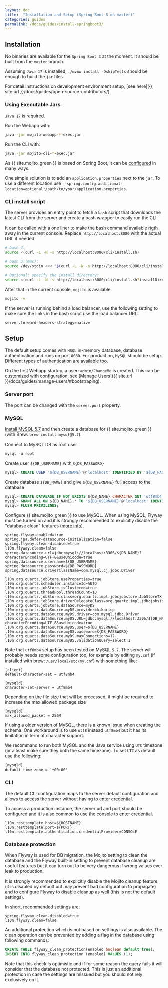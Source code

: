 ```yaml
---
layout: doc
title:  "Installation and Setup (Spring Boot 3 on master)"
categories: guides
permalink: /docs/guides/install-springboot3/
---
```


## Installation

No binaries are available for the `Spring Boot 3` at the moment. It should be built from the `master` branch.

Assuming `Java 17` is installed, `./mvnw install -DskipTests` should be enough to build the `jar` files.

For detail instructions on development environment setup, [see here]({{ site.url }}/docs/guides/open-source-contributors/). 

### Using Executable Jars

`Java 17` is required.

Run the Webapp with:

```bash
java -jar mojito-webapp-*-exec.jar
```
Run the CLI with:

```bash
java -jar mojito-cli-*-exec.jar
```

As {{ site.mojito_green }} is based on Spring Boot, it can be [configured](http://docs.spring.io/spring-boot/docs/current/reference/htmlsingle/#boot-features-external-config) in many ways.

One simple solution is to add an `application.properties` next to the `jar`. To use a different location use `--spring.config.additional-location=optional:/path/to/your/application.properties`.

### CLI install script

The server provides an entry point to fetch a `bash` script that downloads the latest CLI from the server and create a bash 
wrapper to easily run the CLI.

It can be called with a one liner to make the bash command available rigth away in the current console. Replace 
`http://localhost:8080` with the actual URL if needed. 

```bash
# bash 4:
source <(curl -L -N -s http://localhost:8080/cli/install.sh)

# bash 3 (mac):
source /dev/stdin <<< "$(curl -L -N -s http://localhost:8080/cli/install.sh)"

# Optional: specify the install directory: 
source <(curl -L -N -s http://localhost:8080/cli/install.sh?installDirectory=mydirectory)
```

After that in the current console, `mojito` is available
```bash
mojito -v
```

If the server is running behind a load balancer, use the following setting to make sure the links in the bash script
use the load balancer URL:

```properties
server.forward-headers-strategy=native
```

## Setup

The default setup comes with `HSQL` in-memory database, database authentication and runs on port `8080`.
For production, `MySQL` should be setup. Different types of [authentication](/docs/guides/authentication-springboot2/) are 
available too.

On the first Webapp startup, a user: `admin/ChangeMe` is created. This can be customized with configuration, 
see [Manage Users]({{ site.url }}/docs/guides/manage-users/#bootstraping).

### Server port

The port can be changed with the `server.port` property.

### MySQL

[Install MySQL 5.7](http://dev.mysql.com/doc/refman/5.7/en/installing.html) and then create a database for {{ site.mojito_green }} 
(with Brew: `brew install mysql@5.7`). 

Connect to MySQL DB as root user

```sql
mysql -u root
```

Create user `${DB_USERNAME}` with `${DB_PASSWORD}`

```sql
mysql> CREATE USER '${DB_USERNAME}'@'localhost' IDENTIFIED BY '${DB_PASSWORD}';
```

Create database `${DB_NAME}` and give `${DB_USERNAME}` full access to the database

```sql
mysql> CREATE DATABASE IF NOT EXISTS ${DB_NAME} CHARACTER SET 'utf8mb4' COLLATE 'utf8mb4_bin';
mysql> GRANT ALL ON ${DB_NAME}.* TO '${DB_USERNAME}'@'localhost' IDENTIFIED BY '${DB_PASSWORD}';
mysql> FLUSH PRIVILEGES;
```

Configure {{ site.mojito_green }} to use MySQL. When using MySQL, Flyway must be turned on and it is strongly 
recommended to explicitly disable the "database clean" features ([more info](#database-protection)). 

```properties
spring.flyway.enabled=true
spring.jpa.defer-datasource-initialization=false
spring.flyway.clean-disabled=true 
l10n.flyway.clean=false
spring.datasource.url=jdbc:mysql://localhost:3306/${DB_NAME}?characterEncoding=UTF-8&useUnicode=true
spring.datasource.username=${DB_USERNAME}
spring.datasource.password=${DB_PASSWORD}
spring.datasource.driverClassName=com.mysql.cj.jdbc.Driver

l10n.org.quartz.jobStore.useProperties=true
l10n.org.quartz.scheduler.instanceId=AUTO
l10n.org.quartz.jobStore.isClustered=true
l10n.org.quartz.threadPool.threadCount=10
l10n.org.quartz.jobStore.class=org.quartz.impl.jdbcjobstore.JobStoreTX
l10n.org.quartz.jobStore.driverDelegateClass=org.quartz.impl.jdbcjobstore.StdJDBCDelegate
l10n.org.quartz.jobStore.dataSource=myDS
l10n.org.quartz.dataSource.myDS.provider=hikaricp
l10n.org.quartz.dataSource.myDS.driver=com.mysql.jdbc.Driver
l10n.org.quartz.dataSource.myDS.URL=jdbc:mysql://localhost:3306/${DB_NAME}?characterEncoding=UTF-8&useUnicode=true
l10n.org.quartz.dataSource.myDS.user=${DB_USERNAME}
l10n.org.quartz.dataSource.myDS.password=${DB_PASSWORD}
l10n.org.quartz.dataSource.myDS.maxConnections=12
l10n.org.quartz.dataSource.myDS.validationQuery=select 1
```

Note that `utf8mb4` setup has been tested on MySQL `5.7`. The server will probably needs some configuration too, for
example by editing `my.cnf` (if installed with brew: `/usr/local/etc/my.cnf`) with something like:

```properties
[client]
default-character-set = utf8mb4

[mysqld]
character-set-server = utf8mb4
```

Depending on the file size that will be processed, it might be required to increase the max allowed package size
    
```properties
[mysqld]
max_allowed_packet = 256M
```
    
If using a older version of MySQL, there is a [known issue](https://github.com/box/mojito/issues/120) when creating the schema. One workaround is to use `utf8`
instead `utf8mb4` but it has its limitation in term of character support.

We recommand to run both MySQL and the Java service using `UTC` timezone (or a least make sure they both the same timezone). To set
`UTC` as default use the following:

```properties
[mysqld]
default-time-zone = '+00:00'
```

### CLI

The default CLI configuration maps to the server default configuration and allows to access the server without
having to enter credential.

To access a production instance, the server url and port should be configured and it is also common to use the console to enter credential.

```properties
l10n.resttemplate.host=${HOSTNAME}
l10n.resttemplate.port=${PORT}
l10n.resttemplate.authentication.credentialProvider=CONSOLE
```

### Database protection

When Flyway is used for DB migration, the Mojito setting to clean the database and the Flyway built-in setting to prevent
 database cleanup are useful features but it can turn out to be very dangerous if wrong values ever leak to production.

It is strongly recommended to explicitly disable the Mojito cleanup feature (it is disabled by default but may prevent bad 
configuration to propagate) and to configure Flyway to disable cleanup as well (this is not the default settings).

In short, recommended settings are:

```properties
spring.flyway.clean-disabled=true 
l10n.flyway.clean=false
```
An additional protection which is not based on settings is also available. The clean operation can be prevented by
adding a flag in the database using following commands:

```sql
CREATE TABLE flyway_clean_protection(enabled boolean default true);
INSERT INTO flyway_clean_protection (enabled) VALUES (1);
```

Note that this check is optimistic and if for some reason the query fails it will consider that the database not 
 protected. This is just an additional protection in case the settings are missued but you should not rely exclusively
 on it.  

